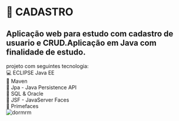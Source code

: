 # :bug: CADASTRO
## Aplicação web para estudo com cadastro de usuario e CRUD.Aplicação em Java com finalidade de estudo. 
projeto com seguintes tecnologia:<br>
:computer: ECLIPSE Java EE <br>
:space_invader: Maven<br>
:ghost: Jpa - Java Persistence API  <br>
:bank: SQL & Oracle <br>
:ghost: JSF - JavaServer Faces <br>:robot: Primefaces <br>
![dormrm](https://github.com/MauroDegaspari/meuCrud/blob/master/dormrm.gif)
